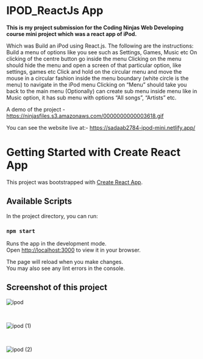 # IPOD_ReactJs App

**This is my project submission for the Coding Ninjas Web Developing course mini project which was a react app of iPod.** 

Which was Build an iPod using React.js. The following are the instructions:   Build a menu of options like you see such as Settings, Games, Music etc On clicking of the centre button go inside the menu Clicking on the menu should hide the menu and open a screen of that particular option, like settings, games etc Click and hold on the circular menu and move the mouse in a circular fashion inside the menu boundary (white circle is the menu) to navigate in the iPod menu Clicking on “Menu” should take you back to the main menu (Optionally) can create sub menu inside menu like in Music option, it has sub menu with options “All songs”, “Artists” etc.

A demo of the project - https://ninjasfiles.s3.amazonaws.com/0000000000003618.gif

You can see the website live at:- https://sadaab2784-ipod-mini.netlify.app/

# Getting Started with Create React App

This project was bootstrapped with [Create React App](https://github.com/facebook/create-react-app).

## Available Scripts

In the project directory, you can run:

### `npm start`

Runs the app in the development mode.\
Open [http://localhost:3000](http://localhost:3000) to view it in your browser.

The page will reload when you make changes.\
You may also see any lint errors in the console.




## Screenshot of this project

![ipod](https://user-images.githubusercontent.com/106314415/196906644-c786d357-f1f7-4cd1-951f-1544b609927d.png)

<br/>

![ipod (1)](https://user-images.githubusercontent.com/106314415/196906866-0f18907d-e19d-48ac-8b1a-1491246f05e4.png)

<br/>

![ipod (2)](https://user-images.githubusercontent.com/106314415/196906989-76d9cafd-bb56-4325-b089-0433e523226b.png)

